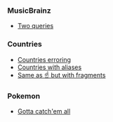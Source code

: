 ### MusicBrainz
- [Two queries](https://graphbrainz.herokuapp.com/?query=query%20SearchForArtist%20%7B%0A%20%20search%20%7B%0A%20%20%20%20artists(query%3A%20%22Arcade%20Fire%22%2C%20first%3A%201)%20%7B%0A%20%20%20%20%20%20edges%20%7B%0A%20%20%20%20%20%20%20%20node%20%7B%0A%20%20%20%20%20%20%20%20%20%20id%0A%20%20%20%20%20%20%20%20%20%20mbid%0A%20%20%20%20%20%20%20%20%7D%0A%20%20%20%20%20%20%7D%0A%20%20%20%20%20%20%0A%20%20%20%20%7D%0A%20%20%7D%0A%7D%0A%0A%0A%0Aquery%20allAlbumsForArtist(%24mbid%3AMBID!)%20%7B%0A%20%20lookup%20%7B%0A%20%20%20%20artist(mbid%3A%20%24mbid)%20%7B%0A%20%20%20%20%20%20name%0A%20%20%20%20%20%20releases%20%7B%0A%20%20%20%20%20%20%20%20edges%20%7B%0A%20%20%20%20%20%20%20%20%20%20node%20%7B%0A%20%20%20%20%20%20%20%20%20%20%20%20date%0A%20%20%20%20%20%20%20%20%20%20%20%20title%0A%20%20%20%20%20%20%20%20%20%20%7D%0A%20%20%20%20%20%20%20%20%7D%0A%20%20%20%20%20%20%7D%0A%20%20%20%20%7D%0A%20%20%09%09%0A%20%20%7D%0A%7D&operationName=allAlbumsForArtist&variables=%7B%22mbid%22%3A%20%2252074ba6-e495-4ef3-9bb4-0703888a9f68%22%7D)

### Countries
- [Countries erroring](https://countries-274616.ew.r.appspot.com/?query=query%20%7B%0A%09Country%28alpha2Code%3A%20%22AR%22%29%20%7B%0A%20%20%20%20...Names%0A%20%20%20%20alpha2Code%0A%20%20%20%20population%0A%20%20%20%20borders%20%7B%0A%20%20%20%20%20%20name%0A%20%20%20%20%20%20nativeName%0A%20%20%20%20%7D%0A%20%20%7D%0A%20%20Country%28alpha2Code%3A%20%22ES%22%29%20%7B%0A%20%20%20%20name%0A%20%20%20%20alpha2Code%0A%20%20%20%20population%0A%20%20%20%20borders%20%7B%0A%20%20%20%20%20%20nativeName%0A%20%20%20%20%20%20name%0A%20%20%20%20%7D%0A%20%20%7D%0A%20%20Country%28alpha2Code%3A%20%22FI%22%29%20%7B%0A%20%20%20%20name%0A%20%20%20%20nativeName%0A%20%20%20%20alpha2Code%0A%20%20%20%20population%0A%20%20%7D%0A%7D%0A%0A)
- [Countries with aliases](https://countries-274616.ew.r.appspot.com/?query=query%20%7B%0A%09argentina%3A%20Country%28alpha2Code%3A%20%22AR%22%29%20%7B%0A%20%20%20%20name%0A%20%20%20%20emoji%0A%20%20%20%20nativeName%0A%20%20%20%20alpha2Code%0A%20%20%20%20population%0A%20%20%20%20borders%20%7B%0A%20%20%20%20%20%20name%0A%20%20%20%20%20%20nativeName%0A%20%20%20%20%7D%0A%20%20%7D%0A%20%20spain%3A%20Country%28alpha2Code%3A%20%22ES%22%29%20%7B%0A%20%20%20%20name%0A%20%20%20%20alpha2Code%0A%20%20%20%20population%0A%20%20%20%20borders%20%7B%0A%20%20%20%20%20%20name%0A%20%20%20%20%20%20nativeName%0A%20%20%20%20%7D%0A%20%20%7D%0A%20%20finland%3A%20Country%28alpha2Code%3A%20%22FI%22%29%20%7B%0A%20%20%20%20name%0A%20%20%20%20nativeName%0A%20%20%20%20alpha2Code%0A%20%20%20%20population%0A%20%20%7D%0A%7D%0A)
- [Same as ☝️ but with fragments](https://countries-274616.ew.r.appspot.com/?query=query%20%7B%0A%09argentina%3A%20Country%28alpha2Code%3A%20%22AR%22%29%20%7B%0A%20%20%20%20...Names%0A%20%20%20%20alpha2Code%0A%20%20%20%20population%0A%20%20%20%20borders%20%7B%0A%20%20%20%20%20%20...Names%0A%20%20%20%20%7D%0A%20%20%7D%0A%20%20spain%3A%20Country%28alpha2Code%3A%20%22ES%22%29%20%7B%0A%20%20%20%20name%0A%20%20%20%20alpha2Code%0A%20%20%20%20population%0A%20%20%20%20borders%20%7B%0A%20%20%20%20%20%20...Names%0A%20%20%20%20%7D%0A%20%20%7D%0A%20%20finland%3A%20Country%28alpha2Code%3A%20%22FI%22%29%20%7B%0A%20%20%20%20...Names%0A%20%20%20%20alpha2Code%0A%20%20%20%20population%0A%20%20%7D%0A%7D%0A%0Afragment%20Names%20on%20Country%20%7B%0A%20%20name%0A%20%20nativeName%0A%7D)

### Pokemon
- [Gotta catch'em all](https://graphql-pokemon.now.sh/?query=%7B%0A%20%20pokemon(name%3A%20%22Pikachu%22)%20%7B%0A%20%20%20%20id%0A%20%20%20%20number%0A%20%20%20%20name%0A%20%20%20%20attacks%20%7B%0A%20%20%20%20%20%20special%20%7B%0A%20%20%20%20%20%20%20%20name%0A%20%20%20%20%20%20%20%20type%0A%20%20%20%20%20%20%20%20damage%0A%20%20%20%20%20%20%7D%0A%20%20%20%20%7D%0A%20%20%20%20evolutions%20%7B%0A%20%20%20%20%20%20id%0A%20%20%20%20%20%20number%0A%20%20%20%20%20%20name%0A%20%20%20%20%20%20weight%20%7B%0A%20%20%20%20%20%20%20%20minimum%0A%20%20%20%20%20%20%20%20maximum%0A%20%20%20%20%20%20%7D%0A%20%20%20%20%20%20attacks%20%7B%0A%20%20%20%20%20%20%20%20fast%20%7B%0A%20%20%20%20%20%20%20%20%20%20name%0A%20%20%20%20%20%20%20%20%20%20type%0A%20%20%20%20%20%20%20%20%20%20damage%0A%20%20%20%20%20%20%20%20%7D%0A%20%20%20%20%20%20%7D%0A%20%20%20%20%7D%0A%20%20%7D%0A%7D)

